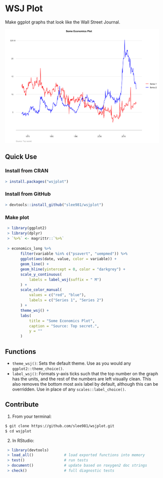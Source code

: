 # WSJ Plot

Make ggplot graphs that look like the Wall Street Journal. 

![](man/figures/wsjplot_example.png?raw=True "Example using wsjplot")

## Quick Use 

### Install from CRAN 
```r
> install.packages("wsjplot")
```

### Install from GitHub
```r
> devtools::install_github("slee981/wsjplot")
```

### Make plot 
```r 
 > library(ggplot2)
 > library(dplyr)
 > `%>%` <- magrittr::`%>%`

 > economics_long %>%
       filter(variable %in% c("psavert", "uempmed")) %>%
       ggplot(aes(date, value, color = variable)) +
       geom_line() +
       geom_hline(yintercept = 0, color = "darkgrey") +
       scale_y_continuous(
           labels = label_wsj(suffix = " M")
       ) +
       scale_color_manual(
           values = c("red", "blue"),
           labels = c("Series 1", "Series 2")
       ) +
       theme_wsj() +
       labs(
           title = "Some Economics Plot",
           caption = "Source: Top secret.",
           y = ""
       )
```

## Functions 
- `theme_wsj()`: Sets the default theme. Use as you would any `ggplot2::theme_choice()`.
- `label_wsj()`: Formats y-axis ticks such that the top number on the graph 
has the units, and the rest of the numbers are left visually clean. This 
also removes the bottom most axis label by default, although this can be 
overridden. Use in place of any `scales::label_choice()`.

## Contribute

1. From your terminal:
```bash 
$ git clone https://github.com/slee981/wsjplot.git
$ cd wsjplot 
```

2. In RStudio: 
```r
 > library(devtools)
 > load_all()              # load exported functions into memory 
 > test()                  # run tests
 > document()              # update based on roxygen2 doc strings
 > check()                 # full diagnostic tests
```


